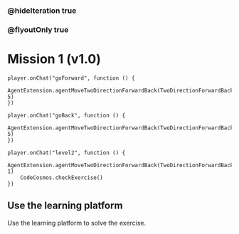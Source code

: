 ### @hideIteration true
### @flyoutOnly true
# Mission 1 (v1.0)

```blocks
player.onChat("goForward", function () {
    AgentExtension.agentMoveTwoDirectionForwardBack(TwoDirectionForwardBack.Forward, 5)
})

player.onChat("goBack", function () {
	AgentExtension.agentMoveTwoDirectionForwardBack(TwoDirectionForwardBack.Back, 5)
})

```

```template
player.onChat("level2", function () {
    AgentExtension.agentMoveTwoDirectionForwardBack(TwoDirectionForwardBack.Forward, 1)
    CodeCosmos.checkExercise()
})

```

## Use the learning platform
Use the learning platform to solve the exercise.